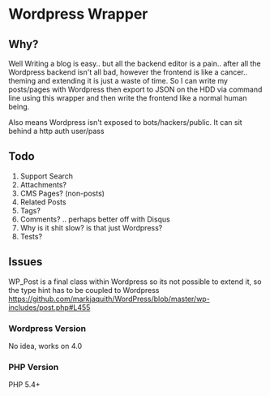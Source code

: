 # Wordpress Wrapper

## Why?
Well Writing a blog is easy.. but all the backend editor is a pain.. after all the Wordpress backend isn't all bad, however the frontend is like a cancer.. theming and extending it is just a waste of time. So I can write my posts/pages with Wordpress then export to JSON on the HDD via command line using this wrapper and then write the frontend like a normal human being.

Also means Wordpress isn't exposed to bots/hackers/public. It can sit behind a http auth user/pass

## Todo
1. Support Search
2. Attachments?
3. CMS Pages? (non-posts)
4. Related Posts
5. Tags?
6. Comments? .. perhaps better off with Disqus
7. Why is it shit slow? is that just Wordpress?
8. Tests?

## Issues
WP_Post is a final class within Wordpress so its not possible to extend it, so the type hint has to be coupled to Wordpress
https://github.com/markjaquith/WordPress/blob/master/wp-includes/post.php#L455

### Wordpress Version
No idea, works on 4.0

### PHP Version
PHP 5.4+


